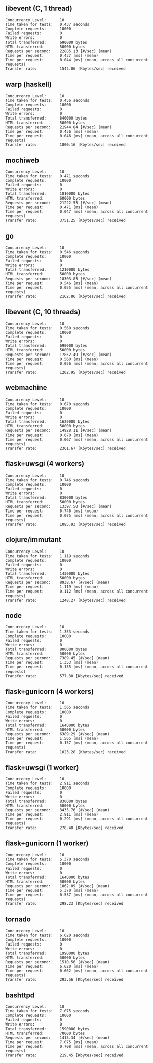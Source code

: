 libevent (C, 1 thread)
----------------------

    Concurrency Level:      10
    Time taken for tests:   0.437 seconds
    Complete requests:      10000
    Failed requests:        0
    Write errors:           0
    Total transferred:      690000 bytes
    HTML transferred:       50000 bytes
    Requests per second:    22885.13 [#/sec] (mean)
    Time per request:       0.437 [ms] (mean)
    Time per request:       0.044 [ms] (mean, across all concurrent requests)
    Transfer rate:          1542.06 [Kbytes/sec] received

warp (haskell)
--------------

    Concurrency Level:      10
    Time taken for tests:   0.456 seconds
    Complete requests:      10000
    Failed requests:        0
    Write errors:           0
    Total transferred:      840000 bytes
    HTML transferred:       50000 bytes
    Requests per second:    21944.84 [#/sec] (mean)
    Time per request:       0.456 [ms] (mean)
    Time per request:       0.046 [ms] (mean, across all concurrent requests)
    Transfer rate:          1800.16 [Kbytes/sec] received

mochiweb
--------

    Concurrency Level:      10
    Time taken for tests:   0.471 seconds
    Complete requests:      10000
    Failed requests:        0
    Write errors:           0
    Total transferred:      1810000 bytes
    HTML transferred:       60000 bytes
    Requests per second:    21222.55 [#/sec] (mean)
    Time per request:       0.471 [ms] (mean)
    Time per request:       0.047 [ms] (mean, across all concurrent requests)
    Transfer rate:          3751.25 [Kbytes/sec] received

go
--

    Concurrency Level:      10
    Time taken for tests:   0.546 seconds
    Complete requests:      10000
    Failed requests:        0
    Write errors:           0
    Total transferred:      1210000 bytes
    HTML transferred:       50000 bytes
    Requests per second:    18303.85 [#/sec] (mean)
    Time per request:       0.546 [ms] (mean)
    Time per request:       0.055 [ms] (mean, across all concurrent requests)
    Transfer rate:          2162.86 [Kbytes/sec] received


libevent (C, 10 threads)
------------------------

    Concurrency Level:      10
    Time taken for tests:   0.560 seconds
    Complete requests:      10000
    Failed requests:        0
    Write errors:           0
    Total transferred:      690000 bytes
    HTML transferred:       50000 bytes
    Requests per second:    17852.49 [#/sec] (mean)
    Time per request:       0.560 [ms] (mean)
    Time per request:       0.056 [ms] (mean, across all concurrent requests)
    Transfer rate:          1202.95 [Kbytes/sec] received

webmachine
----------

    Concurrency Level:      10
    Time taken for tests:   0.670 seconds
    Complete requests:      10000
    Failed requests:        0
    Write errors:           0
    Total transferred:      1620000 bytes
    HTML transferred:       50000 bytes
    Requests per second:    14928.11 [#/sec] (mean)
    Time per request:       0.670 [ms] (mean)
    Time per request:       0.067 [ms] (mean, across all concurrent requests)
    Transfer rate:          2361.67 [Kbytes/sec] received

flask+uwsgi (4 workers)
----------------------

    Concurrency Level:      10
    Time taken for tests:   0.746 seconds
    Complete requests:      10000
    Failed requests:        0
    Write errors:           0
    Total transferred:      830000 bytes
    HTML transferred:       50000 bytes
    Requests per second:    13397.50 [#/sec] (mean)
    Time per request:       0.746 [ms] (mean)
    Time per request:       0.075 [ms] (mean, across all concurrent requests)
    Transfer rate:          1085.93 [Kbytes/sec] received

clojure/immutant
----------------

    Concurrency Level:      10
    Time taken for tests:   1.119 seconds
    Complete requests:      10000
    Failed requests:        0
    Write errors:           0
    Total transferred:      1430000 bytes
    HTML transferred:       50000 bytes
    Requests per second:    8938.67 [#/sec] (mean)
    Time per request:       1.119 [ms] (mean)
    Time per request:       0.112 [ms] (mean, across all concurrent requests)
    Transfer rate:          1248.27 [Kbytes/sec] received

node
----

    Concurrency Level:      10
    Time taken for tests:   1.353 seconds
    Complete requests:      10000
    Failed requests:        0
    Write errors:           0
    Total transferred:      800000 bytes
    HTML transferred:       50000 bytes
    Requests per second:    7389.45 [#/sec] (mean)
    Time per request:       1.353 [ms] (mean)
    Time per request:       0.135 [ms] (mean, across all concurrent requests)
    Transfer rate:          577.30 [Kbytes/sec] received

flask+gunicorn (4 workers)
-------------------------

    Concurrency Level:      10
    Time taken for tests:   1.565 seconds
    Complete requests:      10000
    Failed requests:        0
    Write errors:           0
    Total transferred:      1640000 bytes
    HTML transferred:       50000 bytes
    Requests per second:    6389.29 [#/sec] (mean)
    Time per request:       1.565 [ms] (mean)
    Time per request:       0.157 [ms] (mean, across all concurrent requests)
    Transfer rate:          1023.28 [Kbytes/sec] received

flask+uwsgi (1 worker)
----------------------

    Concurrency Level:      10
    Time taken for tests:   2.911 seconds
    Complete requests:      10000
    Failed requests:        0
    Write errors:           0
    Total transferred:      830000 bytes
    HTML transferred:       50000 bytes
    Requests per second:    3435.76 [#/sec] (mean)
    Time per request:       2.911 [ms] (mean)
    Time per request:       0.291 [ms] (mean, across all concurrent requests)
    Transfer rate:          278.48 [Kbytes/sec] received

flask+gunicorn (1 worker)
-------------------------

    Concurrency Level:      10
    Time taken for tests:   5.370 seconds
    Complete requests:      10000
    Failed requests:        0
    Write errors:           0
    Total transferred:      1640000 bytes
    HTML transferred:       50000 bytes
    Requests per second:    1862.09 [#/sec] (mean)
    Time per request:       5.370 [ms] (mean)
    Time per request:       0.537 [ms] (mean, across all concurrent requests)
    Transfer rate:          298.23 [Kbytes/sec] received

tornado
-------

    Concurrency Level:      10
    Time taken for tests:   6.620 seconds
    Complete requests:      10000
    Failed requests:        0
    Write errors:           0
    Total transferred:      1990000 bytes
    HTML transferred:       50000 bytes
    Requests per second:    1510.56 [#/sec] (mean)
    Time per request:       6.620 [ms] (mean)
    Time per request:       0.662 [ms] (mean, across all concurrent requests)
    Transfer rate:          293.56 [Kbytes/sec] received


bashttpd
--------

    Concurrency Level:      10
    Time taken for tests:   7.075 seconds
    Complete requests:      10000
    Failed requests:        0
    Write errors:           0
    Total transferred:      1590000 bytes
    HTML transferred:       70000 bytes
    Requests per second:    1413.34 [#/sec] (mean)
    Time per request:       7.075 [ms] (mean)
    Time per request:       0.708 [ms] (mean, across all concurrent requests)
    Transfer rate:          219.45 [Kbytes/sec] received

